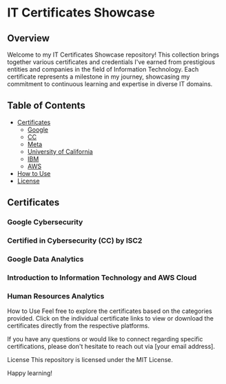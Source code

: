 # IT Certificates Showcase

## Overview

Welcome to my IT Certificates Showcase repository! This collection brings together various certificates and credentials I've earned from prestigious entities and companies in the field of Information Technology. 
Each certificate represents a milestone in my journey, showcasing my commitment to continuous learning and expertise in diverse IT domains.

## Table of Contents

- [Certificates](#certificates)
  - [Google](#google)
  - [CC](#ISC2)
  - [Meta](#meta)
  - [University of California](#university-of-california)
  - [IBM](#ibm)
  - [AWS](#aws) 
- [How to Use](#how-to-use)
- [License](#license)

## Certificates

### Google Cybersecurity
### Certified in Cybersecurity (CC) by ISC2
### Google Data Analytics
### Introduction to Information Technology and AWS Cloud
### Human Resources Analytics 

How to Use
Feel free to explore the certificates based on the categories provided. Click on the individual certificate links to view or download the certificates directly from the respective platforms.

If you have any questions or would like to connect regarding specific certifications, please don't hesitate to reach out via [your email address].

License
This repository is licensed under the MIT License. 

Happy learning!
